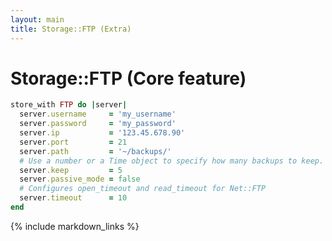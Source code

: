 ```yaml
---
layout: main
title: Storage::FTP (Extra)
---
```


Storage::FTP (Core feature)
===========================

``` rb
store_with FTP do |server|
  server.username     = 'my_username'
  server.password     = 'my_password'
  server.ip           = '123.45.678.90'
  server.port         = 21
  server.path         = '~/backups/'
  # Use a number or a Time object to specify how many backups to keep.
  server.keep         = 5
  server.passive_mode = false
  # Configures open_timeout and read_timeout for Net::FTP
  server.timeout      = 10
end
```

{% include markdown_links %}
